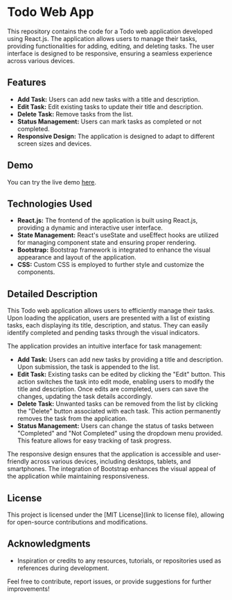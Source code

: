 # Todo Web App

This repository contains the code for a Todo web application developed using React.js. The application allows users to manage their tasks, providing functionalities for adding, editing, and deleting tasks. The user interface is designed to be responsive, ensuring a seamless experience across various devices.

## Features

- **Add Task:** Users can add new tasks with a title and description.
- **Edit Task:** Edit existing tasks to update their title and description.
- **Delete Task:** Remove tasks from the list.
- **Status Management:** Users can mark tasks as completed or not completed.
- **Responsive Design:** The application is designed to adapt to different screen sizes and devices.

## Demo

You can try the live demo [here](https://react-todo-web-app-demo.netlify.app/).

## Technologies Used

- **React.js:** The frontend of the application is built using React.js, providing a dynamic and interactive user interface.
- **State Management:** React's useState and useEffect hooks are utilized for managing component state and ensuring proper rendering.
- **Bootstrap:** Bootstrap framework is integrated to enhance the visual appearance and layout of the application.
- **CSS:** Custom CSS is employed to further style and customize the components.

## Detailed Description

This Todo web application allows users to efficiently manage their tasks. Upon loading the application, users are presented with a list of existing tasks, each displaying its title, description, and status. They can easily identify completed and pending tasks through the visual indicators.

The application provides an intuitive interface for task management:

- **Add Task:** Users can add new tasks by providing a title and description. Upon submission, the task is appended to the list.
- **Edit Task:** Existing tasks can be edited by clicking the "Edit" button. This action switches the task into edit mode, enabling users to modify the title and description. Once edits are completed, users can save the changes, updating the task details accordingly.
- **Delete Task:** Unwanted tasks can be removed from the list by clicking the "Delete" button associated with each task. This action permanently removes the task from the application.
- **Status Management:** Users can change the status of tasks between "Completed" and "Not Completed" using the dropdown menu provided. This feature allows for easy tracking of task progress.

The responsive design ensures that the application is accessible and user-friendly across various devices, including desktops, tablets, and smartphones. The integration of Bootstrap enhances the visual appeal of the application while maintaining responsiveness.

## License

This project is licensed under the [MIT License](link to license file), allowing for open-source contributions and modifications.

## Acknowledgments

- Inspiration or credits to any resources, tutorials, or repositories used as references during development.

Feel free to contribute, report issues, or provide suggestions for further improvements!
